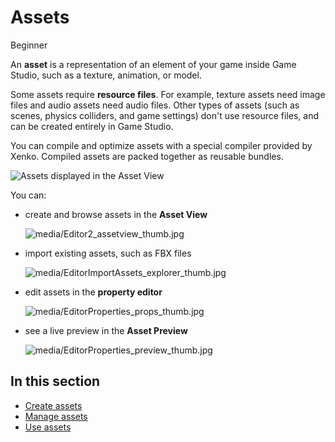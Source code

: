 # Assets

<span class="label label-doc-level">Beginner</span>

An **asset** is a representation of an element of your game inside Game Studio, such as a texture, animation, or model.

Some assets require **resource files**. For example, texture assets need image files and audio assets need audio files. Other types of assets (such as scenes, physics colliders, and game settings) don't use resource files, and can be created entirely in Game Studio.

You can compile and optimize assets with a special compiler provided by Xenko. Compiled assets are packed together as reusable bundles.

![Assets displayed in the Asset View](../get-started/media/asset-creation-asset-view-tab-knight.png)

You can: 

* create and browse assets in the **Asset View**

    ![media/Editor2_assetview_thumb.jpg](media/Editor2_assetview_thumb.jpg) 

* import existing assets, such as FBX files

    ![media/EditorImportAssets_explorer_thumb.jpg](media/EditorImportAssets_explorer_thumb.jpg) 

* edit assets in the **property editor**

    ![media/EditorProperties_props_thumb.jpg](media/EditorProperties_props_thumb.jpg) 

* see a live preview in the **Asset Preview**

    ![media/EditorProperties_preview_thumb.jpg](media/EditorProperties_preview_thumb.jpg)

## In this section

* [Create assets](create-assets.md)
* [Manage assets](manage-assets.md)
* [Use assets](use-assets.md)